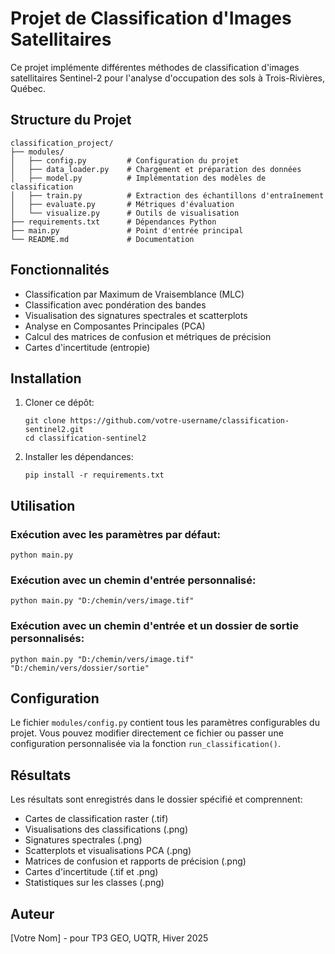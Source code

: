 # Projet de Classification d'Images Satellitaires

Ce projet implémente différentes méthodes de classification d'images satellitaires Sentinel-2 pour l'analyse d'occupation des sols à Trois-Rivières, Québec.

## Structure du Projet

```
classification_project/
├── modules/
│   ├── config.py         # Configuration du projet
│   ├── data_loader.py    # Chargement et préparation des données
│   ├── model.py          # Implémentation des modèles de classification
│   ├── train.py          # Extraction des échantillons d'entraînement
│   ├── evaluate.py       # Métriques d'évaluation
│   └── visualize.py      # Outils de visualisation
├── requirements.txt      # Dépendances Python
├── main.py               # Point d'entrée principal
└── README.md             # Documentation
```

## Fonctionnalités

- Classification par Maximum de Vraisemblance (MLC)
- Classification avec pondération des bandes
- Visualisation des signatures spectrales et scatterplots
- Analyse en Composantes Principales (PCA)
- Calcul des matrices de confusion et métriques de précision
- Cartes d'incertitude (entropie)

## Installation

1. Cloner ce dépôt:
   ```
   git clone https://github.com/votre-username/classification-sentinel2.git
   cd classification-sentinel2
   ```

2. Installer les dépendances:
   ```
   pip install -r requirements.txt
   ```

## Utilisation

### Exécution avec les paramètres par défaut:

```
python main.py
```

### Exécution avec un chemin d'entrée personnalisé:

```
python main.py "D:/chemin/vers/image.tif"
```

### Exécution avec un chemin d'entrée et un dossier de sortie personnalisés:

```
python main.py "D:/chemin/vers/image.tif" "D:/chemin/vers/dossier/sortie"
```

## Configuration

Le fichier `modules/config.py` contient tous les paramètres configurables du projet. Vous pouvez modifier directement ce fichier ou passer une configuration personnalisée via la fonction `run_classification()`.

## Résultats

Les résultats sont enregistrés dans le dossier spécifié et comprennent:

- Cartes de classification raster (.tif)
- Visualisations des classifications (.png)
- Signatures spectrales (.png)
- Scatterplots et visualisations PCA (.png)
- Matrices de confusion et rapports de précision (.png)
- Cartes d'incertitude (.tif et .png)
- Statistiques sur les classes (.png)

## Auteur

[Votre Nom] - pour TP3 GEO, UQTR, Hiver 2025

